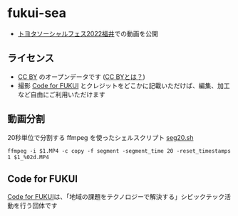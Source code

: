 # fukui-sea
 
- [トヨタソーシャルフェス2022福井](https://toyotafes.jp/projects/463/)での動画を公開

## ライセンス

- [CC BY](https://creativecommons.org/licenses/by/4.0/deed.ja) のオープンデータです ([CC BYとは？](https://fukuno.jig.jp/216))
- 撮影 [Code for FUKUI](https://code4fukui.github.io/) とクレジットをどこかに記載いただけば、編集、加工など自由にご利用いただけます

## 動画分割

20秒単位で分割する ffmpeg を使ったシェルスクリプト [seg20.sh](seg20.sh)
```
ffmpeg -i $1.MP4 -c copy -f segment -segment_time 20 -reset_timestamps 1 $1_%02d.MP4
```

## Code for FUKUI

[Code for FUKUI](https://code4fukui.github.io/)は、「地域の課題をテクノロジーで解決する」シビックテック活動を行う団体です
